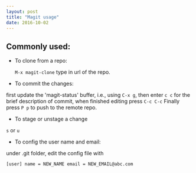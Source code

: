 ```yaml
---
layout: post
title: "Magit usage"
date: 2016-10-02
---
```


## Commonly used:

  - To clone from a repo:
  
	`M-x magit-clone`
  type in url of the repo.
  
  - To commit the changes:
  
  first update the 'magit-status' buffer, i.e., using `C-x g`, 
  then enter `c c` for the brief description of commit, when finished editing press `C-c C-c`
  Finally press `P p` to push to the remote repo.
  
  - To stage or unstage a change
  
  `s` or `u`
  
  - To config the user name and email:
  
  under .git folder, edit the config file with
  
  `[user]
	name = NEW_NAME
	email = NEW_EMAIL@abc.com`

